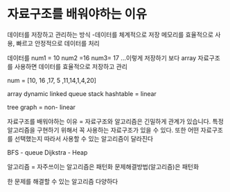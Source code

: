 # 자료구조를 배워야하는 이유

데이터를 저장하고 관리하는 방식
-데이터를 체계적으로 저장
메모리를 효율적으로 사용, 빠르고 안정적으로 데이터를 처리

데이터를 
num1 = 10 num2 =16 num3= 17 
...이렇게 저장하기 보다 array 자료구조를 사용하면 데이터를 효율적으로 저장하고 관리

num = [10, 16 ,17, 5 ,11,14,1,4,20]

array dynamic linked queue stack  hashtable = linear

tree graph = non- linear

자료구조를 배워야하는 이유 = 자료구조와 알고리즘은 긴밀하게 관계가 있습니다. 특정 알고리즘을 구현하기 위해서 꼭 사용하는 자료구조가 있을 수 있다. 또한 어떤 자료구조를 선택했는지 따라서 사용할 수 있는 알고리즘이 달라진다


BFS - queue 
Dijkstra - Heap

알고리즘 = 자주쓰이는 알고리즘은 패턴화
문제해결방법(알고리즘)은 패턴화

한 문제를 해결할 수 있는 알고리즘 다양하다
